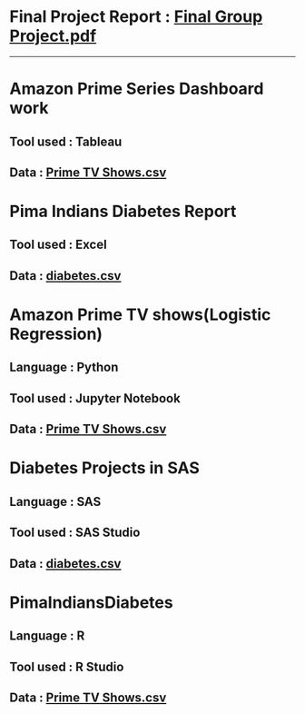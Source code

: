 # Final Project Report :  [Final Group Project.pdf](https://github.com/Sachinsn19/EduBridge/files/7233133/Final.Group.Project.pdf)
<hr>
</hr>

# Amazon Prime Series Dashboard work

## Tool used : Tableau 
## Data : [Prime TV Shows.csv](https://github.com/Sachinsn19/EduBridge/files/7233124/Prime.TV.Shows.csv)


# Pima Indians Diabetes Report

## Tool used : Excel 
## Data : [diabetes.csv](https://github.com/Sachinsn19/EduBridge/files/7233123/diabetes.csv)


# Amazon Prime TV shows(Logistic Regression)

## Language : Python
## Tool used : Jupyter Notebook 
## Data : [Prime TV Shows.csv](https://github.com/Sachinsn19/EduBridge/files/7233124/Prime.TV.Shows.csv)


# Diabetes Projects in SAS

## Language : SAS
## Tool used : SAS Studio
## Data : [diabetes.csv](https://github.com/Sachinsn19/EduBridge/files/7233123/diabetes.csv)

# PimaIndiansDiabetes

## Language : R
## Tool used : R Studio
## Data : [Prime TV Shows.csv](https://github.com/Sachinsn19/EduBridge/files/7233124/Prime.TV.Shows.csv)
